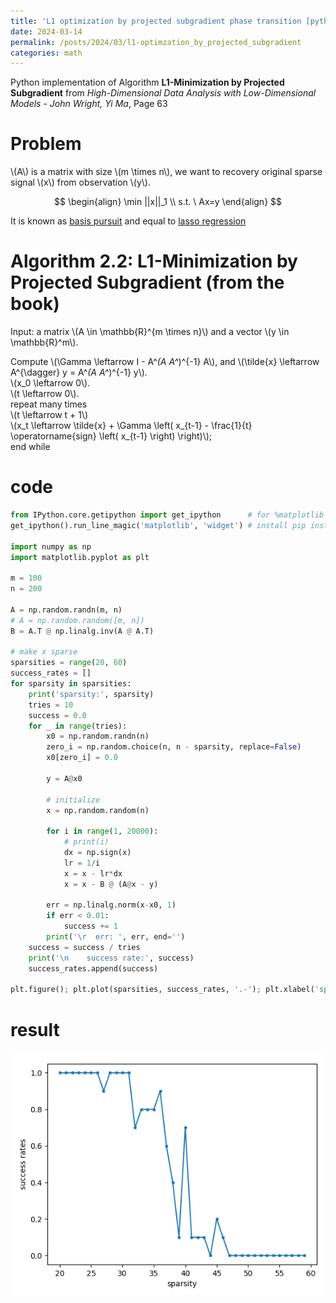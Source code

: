 ```yaml
---
title: 'L1 optimization by projected subgradient phase transition [python]'
date: 2024-03-14
permalink: /posts/2024/03/l1-optimzation_by_projected_subgradient
categories: math
---
```


Python implementation of Algorithm **L1-Minimization by Projected Subgradient** from *High-Dimensional Data Analysis with Low-Dimensional Models - John Wright, Yi Ma*, Page 63

# Problem

\\(A\\) is a matrix with size \\(m \times n\\), we want to recovery original sparse signal \\(x\\) from observation \\(y\\).

$$
\begin{align}
\min ||x||_1 \\
s.t. \  Ax=y 
\end{align}
$$

It is known as [basis pursuit](https://en.wikipedia.org/wiki/Basis_pursuit) and equal to [lasso regression](https://en.wikipedia.org/wiki/Lasso_(statistics))

# Algorithm 2.2: L1-Minimization by Projected Subgradient (from the book)


Input: a matrix \\(A \in \mathbb{R}^{m \times n}\\) and a vector \\(y \in \mathbb{R}^m\\).

Compute \\(\Gamma \leftarrow I - A^*(A A^*)^{-1} A\\), and \\(\tilde{x} \leftarrow A^{\dagger} y = A^*(A A^*)^{-1} y\\).  
\\(x_0 \leftarrow 0\\).  
\\(t \leftarrow 0\\).  
repeat many times  
\\(t \leftarrow t + 1\\)  
\\(x_t \leftarrow \tilde{x} + \Gamma \left( x_{t-1} - \frac{1}{t} \operatorname{sign} \left( x_{t-1} \right) \right)\\);  
end while

<!-- 
original latex: 

Input: a matrix A \in \mathbb{R}^{m \times n} and a vector y \in \mathbb{R}^m.   
Compute \Gamma \leftarrow I - A^*(A A^*)^{-1} A, and \tilde{x} \leftarrow A^{\dagger} y = A^*(A A^*)^{-1} y.  
x_0 \leftarrow 0.  
t \leftarrow 0.  
repeat many times  
t \leftarrow t + 1  
x_t \leftarrow \tilde{x} + \Gamma \left( x_{t-1} - \frac{1}{t} \operatorname{sign} \left( x_{t-1} \right) \right) ;  
end while 
采用MathJax语法重写此段，输出源码。注意每一行需要能正确的显示，而不是全部显示在一行中 -->

# code

```python
from IPython.core.getipython import get_ipython      # for %matplotlib
get_ipython().run_line_magic('matplotlib', 'widget') # install pip install ipympl 

import numpy as np
import matplotlib.pyplot as plt

m = 100
n = 200

A = np.random.randn(m, n)
# A = np.random.random([m, n])
B = A.T @ np.linalg.inv(A @ A.T)

# make x sparse
sparsities = range(20, 60)
success_rates = []
for sparsity in sparsities:
    print('sparsity:', sparsity)
    tries = 10
    success = 0.0
    for _ in range(tries):
        x0 = np.random.randn(n)
        zero_i = np.random.choice(n, n - sparsity, replace=False)
        x0[zero_i] = 0.0

        y = A@x0

        # initialize
        x = np.random.random(n)

        for i in range(1, 20000):
            # print(i)
            dx = np.sign(x)
            lr = 1/i
            x = x - lr*dx
            x = x - B @ (A@x - y)

        err = np.linalg.norm(x-x0, 1)
        if err < 0.01:
            success += 1
        print('\r  err: ', err, end='')
    success = success / tries
    print('\n    success rate:', success)
    success_rates.append(success)

plt.figure(); plt.plot(sparsities, success_rates, '.-'); plt.xlabel('sparsity'); plt.ylabel('success rates')

```

# result

![L1 phase transition curve](/images/blogs/2024/03/l1-optimzation_by_projected_subgradient/transition.png)

